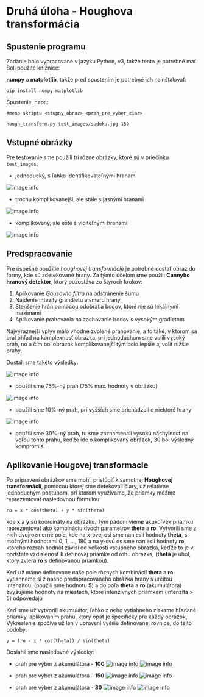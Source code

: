 # Druhá úloha - Houghova transformácia

## Spustenie programu

Zadanie bolo vypracovane v jazyku Python, v3, takže tento je potrebné mať. Boli použité knižnice:

**numpy** a **matplotlib**, takže pred spustením je potrebné ich nainštalovať:

```
pip install numpy matplotlib
```
Spustenie, napr.:
```
#meno skriptu <stupny_obraz> <prah_pre_vyber_ciar>

hough_transform.py test_images/sudoku.jpg 150
```

## Vstupné obrázky
Pre testovanie sme použili tri rôzne obrázky, ktoré sú v priečinku `test_images`,
- jednoducký, s ľahko identifikovateľnými hranami

![image info](./test_images/pentagon.jpg)

- trochu komplikovanejší, ale stále s jasnými hranami

![image info](./test_images/sudoku.jpg)

- komplikovaný, ale ešte s viditeľnými hranami 

![image info](./test_images/Window.jpg)

## Predspracovanie

Pre úspešné použitie *houghovej transformácie* je potrebné dostať obraz do formy, kde sú zdetekované hrany. Za týmto účelom sme použili **Cannyho hranový detektor**, ktorý pozostáva zo štyroch krokov: 
1. Aplikovanie *Gausovho filtra* na odstránenie šumu
2. Nájdenie intezity grandietu a smeru hrany
3. Stenšenie hrán pomocou odobratia bodov, ktoré nie sú lokálnymi maximami
4. Aplikovanie prahovania na zachovanie bodov s vysokým gradietom

Najvýraznejší vplyv malo vhodne zvolené prahovanie, a to také, v ktorom sa bral ohľad na komplexnosť obrázka, pri jednoduchom sme volili vysoký prah, no a čím bol obrázok komplikovanejší tým bolo lepšie aj voliť nižšie prahy.

  Dostali sme takéto výsledky:

![image info](./edge_detected_images/Pentagon_edges.png)

- použili sme 75%-ný prah (75% max. hodnoty v obrázku)

![image info](./edge_detected_images/Sudoku_edges.png)

- použili sme 10%-ný prah, pri vyšších sme prichádzali o niektoré hrany

![image info](./edge_detected_images/Window_edges.png)

- použili sme 30%-ný prah, tu sme zaznamenali vysokú náchylnosť na voľbu tohto prahu, keďže ide o komplikovaný obrázok, 30 bol výsledný kompromis.

## Aplikovanie Hougovej transformacie

Po pripravení obrázkov sme mohli pristúpiť k samotnej **Houghovej transformácií**, pomocou ktorej sme detekovali čiary, už relatívne jednoduchým postupom, pri ktorom využívame, že priamky môžme reprezentovať nasledovnou formulou:

```
ro = x * cos(theta) + y * sin(theta)
```
kde **x** a **y** sú koordináty na obrázku.
Tým pádom vieme akúkoľvek priamku reprezentovať ako kombináciu dvoch parametrov **theta** a **ro**.
Vytvorili sme z nich dvojrozmerné pole, kde na x-ovej osi sme naniesli hodnoty **theta**, s možnými hodnotami 0, 1, ..., 180
a na y-ovú os sme naniesli hodnoty **ro**, ktorého rozsah hodnôt závisí od veľkosti vstupného obrazká, 
keďže to je v podstate vzdialenosť k definovaj priamke od rohu obrázka, (**theta** je uhol, ktorý zviera **ro** s definovanou priamkou).

Keď už máme definovane naše pole rôznych kombinácií **theta** a **ro** vytiahneme si z nášho predspracovaného obrázka hrany s určitou intenzitou.
(použili sme hodnotu **5**) a do poľa **theta** a **ro** (akumulátora) zvyšujeme hodnoty na miestach, ktoré intenzívnych priamkam (intenzita > 5) odpovedajú

Keď sme už vytvorili akumulátor, ľahko z neho vytiahneho získame hľadané priamky, aplikovaním prahu, ktorý opäť je špecifický pre každý obrázok, 
Vykreslenie spočíva už len v upravení vyššie definovanej rovnice, do tejto podoby:
```
y = (ro - x * cos(theta)) / sin(theta)
```

Dosiahli sme nasledovné výsledky:
- prah pre výber z akumulátora - **100**
![image info](./output_images/Hough_pentagon.png)
![image info](./output_images/Pentagon_final.png)


- prah pre výber z akumulátora - **150**
![image info](./output_images/Hough_Sudoku.png)
![image info](./output_images/Sudoku_final.png)


- prah pre výber z akumulátora - **80**
![image info](./output_images/Hough_Window.png)
![image info](./output_images/Window_final.png)



